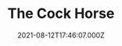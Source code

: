 ---
date: 2021-08-12T17:46:07.000Z
title: The Cock Horse
latitude: 52.10605271871222
longitude: 0.7935129761109805
url: https://www.thecockhorse.com
category: checkin
---